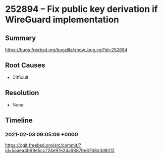 # 252894 – Fix public key derivation if WireGuard implementation

## Summary

https://bugs.freebsd.org/bugzilla/show_bug.cgi?id=252894

## Root Causes

* Difficult

## Resolution

* None

## Timeline

### 2021-02-03 09:05:09 +0000

https://cgit.freebsd.org/src/commit/?id=5aaea4b99e5cc724e97e24a68876e8768d3d8012
